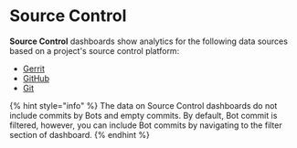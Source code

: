 # Source Control

**Source Control** dashboards show analytics for the following data sources based on a project's source control platform:

* [Gerrit](gerrit.md)
* [GitHub](github.md)
* [Git](git.md)

{% hint style="info" %}
The data on Source Control dashboards do not include commits by Bots and empty commits. By default, Bot commit is filtered, however, you can include Bot commits by navigating to the filter section of dashboard.
{% endhint %}



